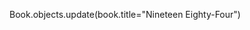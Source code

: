<!-- Update the title of a book instance. -->
Book.objects.update(book.title="Nineteen Eighty-Four")